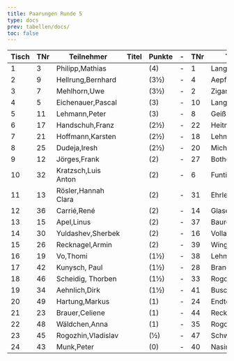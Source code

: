 ```yaml
---
title: Paarungen Runde 5
type: docs
prev: tabellen/docs/
toc: false
---
```


| Tisch | TNr | Teilnehmer          | Titel | Punkte | -   | TNr | Teilnehmer          | Titel | Punkte | Ergebnis |
| ----- | --- | ------------------- | ----- | ------ | --- | --- | ------------------- | ----- | ------ | -------- |
| 1     | 3   | Philipp,Mathias     |       | (4)    | -   | 1   | Langheinrich,Ferenc | IM    | (3½)   | 0 - 1    |
| 2     | 9   | Hellrung,Bernhard   |       | (3½)   | -   | 4   | Aepfler,Christian   | FM    | (3½)   | 0 - 1    |
| 3     | 7   | Mehlhorn,Uwe        |       | (3½)   | -   | 2   | Ziganshin,Ainur     |       | (3)    | 0 - 1    |
| 4     | 5   | Eichenauer,Pascal   |       | (3)    | -   | 10  | Langer,Paul Georg   |       | (3)    | 1 - 0    |
| 5     | 11  | Lehmann,Peter       |       | (3)    | -   | 8   | Geißhirt,Marco      |       | (3)    | 0 - 1    |
| 6     | 17  | Handschuh,Franz     |       | (2½)   | -   | 22  | Heitmann,Erik       |       | (2½)   | ½ - ½    |
| 7     | 21  | Hoffmann,Karsten    |       | (2½)   | -   | 18  | Lehmann,Georg       |       | (2½)   | 1 - 0    |
| 8     | 25  | Dudeja,Iresh        |       | (2½)   | -   | 20  | Michael,Torsten     |       | (2½)   | 1 - 0    |
| 9     | 12  | Jörges,Frank        |       | (2)    | -   | 27  | Bothe,Florian       |       | (2½)   | 0 - 1    |
| 10    | 32  | Kratzsch,Luis Anton |       | (2)    | -   | 6   | Funtikov,Mykhailo   |       | (2)    | 0 - 1    |
| 11    | 13  | Rösler,Hannah Clara |       | (2)    | -   | 31  | Ehrle,Jens          |       | (2)    | 1 - 0    |
| 12    | 36  | Carrié,René         |       | (2)    | -   | 14  | Glaser,Bernhard     |       | (2)    | ½ - ½    |
| 13    | 15  | Apel,Linus          |       | (2)    | -   | 37  | Bauroth,Raphael     |       | (2)    | 1 - 0    |
| 14    | 30  | Yuldashev,Sherbek   |       | (2)    | -   | 16  | Volland,Ralf        |       | (2)    | ½ - ½    |
| 15    | 26  | Recknagel,Armin     |       | (2)    | -   | 39  | Winger,Frank        |       | (2)    | 1 - 0    |
| 16    | 19  | Vo,Thomi            |       | (1½)   | -   | 38  | Lehmann,Norik       |       | (1½)   | 1 - 0    |
| 17    | 42  | Kunysch, Paul       |       | (1½)   | -   | 28  | Brand,Thomas        |       | (1½)   | 1 - 0    |
| 18    | 46  | Scheidig, Thorben   |       | (1½)   | -   | 33  | Rogozhin,David      |       | (1½)   | 0 - 1    |
| 19    | 34  | Aehnlich,Dirk       |       | (1½)   | -   | 41  | Busch,Leon          |       | (1½)   | 0 - 1    |
| 20    | 49  | Hartung,Markus      |       | (1)    | -   | 24  | Endter,Marcel       |       | (1)    | 1 - 0    |
| 21    | 23  | Brauer,Celiene      |       | (1)    | -   | 44  | Recknagel,Lars      |       | (1)    | 1 - 0    |
| 22    | 48  | Wäldchen,Anna       |       | (1)    | -   | 35  | Rogozhin,Georg      |       | (1)    | 0 - 1    |
| 23    | 45  | Rogozhin,Vladislav  |       | (½)    | -   | 47  | Schwarzer,Jonas     |       | (½)    | 0 - 1    |
| 24    | 43  | Munk,Peter          |       | (0)    | -   | 40  | Nasiri,Ronika       |       | (0)    | 0 - 1    |
